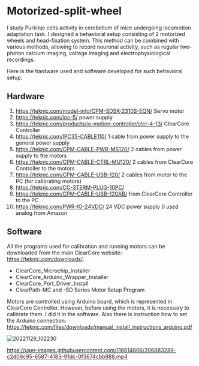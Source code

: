 # Motorized-split-wheel

I study Purkinje cells activity in cerebellum of mice undergoing locomotion adaptation task. I designed a behavioral setup consisting of 2 motorized wheels and head-fixation system. This method can be combined with various methods, allowing to record neuronal activity, such as regular two-photon calcium imaging, voltage imaging and electrophysiological recordings. 

Here is the hardware used and software developed for such behavioral setup.

## Hardware

1. https://teknic.com/model-info/CPM-SDSK-2310S-EQN/  Servo motor
2. https://teknic.com/ipc-5/    power supply
3. https://teknic.com/products/io-motion-controller/clcr-4-13/  ClearCore Controller
4. https://teknic.com/IPC35-CABLE110/   1 cable from power supply to the general power supply
5. https://teknic.com/CPM-CABLE-PWR-MS120/  2 cables from power supply to the motors
6. https://teknic.com/CPM-CABLE-CTRL-MU120/  2 cables from ClearCore Controller to the motors
7. https://teknic.com/CPM-CABLE-USB-120/      2 cables from motor to the PC (for calibrating motors)
8. https://teknic.com/CC-3TERM-PLUG-10PC/     
9. https://teknic.com/CPM-CABLE-USB-120AB/    from ClearCore Controller to the PC
10. https://teknic.com/PWR-IO-24VDC/        24 VDC power supply (I used analog from Amazon



## Software

All the programs used for calibration and running motors can be downloaded from the main ClearCore website: https://teknic.com/downloads/.

- ClearCore_Microchip_Installer
- ClearCore_Arduino_Wrapper_Installer
- ClearCore_Port_Driver_Install
- ClearPath-MC and -SD Series Motor Setup Program

Motors are controlled using Arduino board, which is represented in ClearCore Controller. However, before using the motors, it is necessary to calibrate them. I did it in the software. Also there is instruction how to set the Arduino connection: https://teknic.com/files/downloads/manual_install_instructions_arduino.pdf

![20221129_102230](https://user-images.githubusercontent.com/116614806/206883302-3178ab78-eb8b-4c29-b412-e0049efcbb11.jpg)


https://user-images.githubusercontent.com/116614806/206883289-c2d09c95-6587-4183-91dc-0f3674cbb988.mp4








